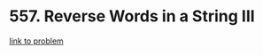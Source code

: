 # 557. Reverse Words in a String III

[link to problem](https://leetcode.com/problems/reverse-words-in-a-string-iii/?envType=daily-question&envId=2023-10-01)
